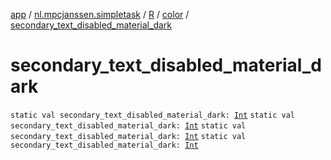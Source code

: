 [app](../../../index.md) / [nl.mpcjanssen.simpletask](../../index.md) / [R](../index.md) / [color](index.md) / [secondary_text_disabled_material_dark](.)

# secondary_text_disabled_material_dark

`static val secondary_text_disabled_material_dark: `[`Int`](https://kotlinlang.org/api/latest/jvm/stdlib/kotlin/-int/index.html)
`static val secondary_text_disabled_material_dark: `[`Int`](https://kotlinlang.org/api/latest/jvm/stdlib/kotlin/-int/index.html)
`static val secondary_text_disabled_material_dark: `[`Int`](https://kotlinlang.org/api/latest/jvm/stdlib/kotlin/-int/index.html)
`static val secondary_text_disabled_material_dark: `[`Int`](https://kotlinlang.org/api/latest/jvm/stdlib/kotlin/-int/index.html)